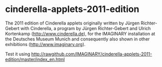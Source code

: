 cinderella-applets-2011-edition
===============================

The 2011 edition of Cinderella applets originally written by Jürgen Richter-Gebert with Cinderella, a program by Jürgen Richter-Gebert and Ulrich Kortenkamp (http://www.cinderella.de), for the IMAGINARY installation at the Deutsches Museum Munich and consequently also shown in other exhibitions (http://www.imaginary.org).

Test it using http://rawgithub.com/IMAGINARY/cinderella-applets-2011-edition/master/index_en.html
